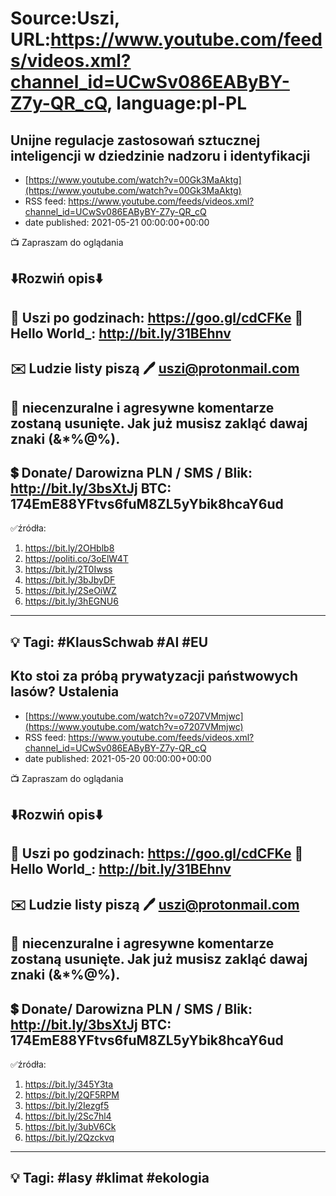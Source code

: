 # Source:Uszi, URL:https://www.youtube.com/feeds/videos.xml?channel_id=UCwSv086EAByBY-Z7y-QR_cQ, language:pl-PL

## Unijne regulacje zastosowań sztucznej inteligencji w dziedzinie nadzoru i identyfikacji
 - [https://www.youtube.com/watch?v=00Gk3MaAktg](https://www.youtube.com/watch?v=00Gk3MaAktg)
 - RSS feed: https://www.youtube.com/feeds/videos.xml?channel_id=UCwSv086EAByBY-Z7y-QR_cQ
 - date published: 2021-05-21 00:00:00+00:00

📺 Zapraszam do oglądania

⬇️Rozwiń opis⬇️
------------------------------------------------------------
👀 Uszi po godzinach: https://goo.gl/cdCFKe
👀 Hello World_: http://bit.ly/31BEhnv
------------------------------------------------------------
✉️ Ludzie listy piszą 
🖊️ uszi@protonmail.com
------------------------------------------------------------
👺 niecenzuralne i agresywne komentarze zostaną usunięte.  Jak już musisz zakląć dawaj znaki (&*%@%).
------------------------------------------------------------
💲 Donate/ Darowizna
PLN / SMS / Blik: http://bit.ly/3bsXtJj
BTC: 174EmE88YFtvs6fuM8ZL5yYbik8hcaY6ud
-------------------------------------------------------------
✅źródła:
1. https://bit.ly/2OHblb8
2. https://politi.co/3oElW4T
3. https://bit.ly/2T0Iwss
4. https://bit.ly/3bJbyDF
5. https://bit.ly/2SeOiWZ
6. https://bit.ly/3hEGNU6
---------------------------------------------------------------
💡 Tagi: #KlausSchwab #AI #EU
--------------------------------------------------------------

## Kto stoi za próbą prywatyzacji państwowych lasów? Ustalenia
 - [https://www.youtube.com/watch?v=o7207VMmjwc](https://www.youtube.com/watch?v=o7207VMmjwc)
 - RSS feed: https://www.youtube.com/feeds/videos.xml?channel_id=UCwSv086EAByBY-Z7y-QR_cQ
 - date published: 2021-05-20 00:00:00+00:00

📺 Zapraszam do oglądania

⬇️Rozwiń opis⬇️
------------------------------------------------------------
👀 Uszi po godzinach: https://goo.gl/cdCFKe
👀 Hello World_: http://bit.ly/31BEhnv
------------------------------------------------------------
✉️ Ludzie listy piszą 
🖊️ uszi@protonmail.com
------------------------------------------------------------
👺 niecenzuralne i agresywne komentarze zostaną usunięte.  Jak już musisz zakląć dawaj znaki (&*%@%).
------------------------------------------------------------
💲 Donate/ Darowizna
PLN / SMS / Blik: http://bit.ly/3bsXtJj
BTC: 174EmE88YFtvs6fuM8ZL5yYbik8hcaY6ud
-------------------------------------------------------------
✅źródła:
1. https://bit.ly/345Y3ta
2. https://bit.ly/2QF5RPM
3. https://bit.ly/2Iezgf5
4. https://bit.ly/2Sc7hl4
5. https://bit.ly/3ubV6Ck
6. https://bit.ly/2Qzckvq
---------------------------------------------------------------
💡 Tagi: #lasy #klimat #ekologia
--------------------------------------------------------------

